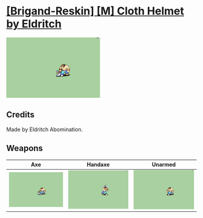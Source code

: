 # [\[Brigand-Reskin\] \[M\] Cloth Helmet by Eldritch](./)
 

<img src="./3.%20Axe/Axe_000.png" alt="[Brigand-Reskin] [M] Cloth Helmet by Eldritch standing" />

## Credits

Made by Eldritch Abomination.

## Weapons
 

|Axe |Handaxe |Unarmed |
|  :---: | :---: | :---: |
| <img alt="Axe animation" src="./3.%20Axe/Axe.gif" /> | <img alt="Handaxe animation" src="./4.%20Handaxe/Handaxe.gif" /> | <img alt="Unarmed animation" src="./8.%20Unarmed/Unarmed.gif" /> |
